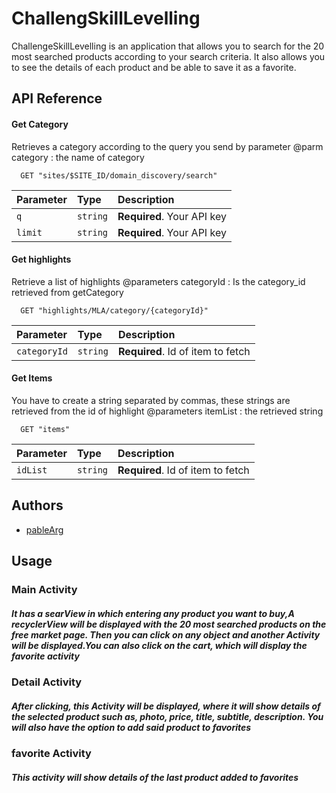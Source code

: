 
# ChallengSkillLevelling

ChallengeSkillLevelling is an application that allows you to search for the 20 most searched products according to your search criteria. It also allows you to see the details of each product and be able to save it as a favorite.


## API Reference

#### Get Category

Retrieves a category according to the query you send by parameter
@parm category : the name of category
```http
  GET "sites/$SITE_ID/domain_discovery/search"
```

| Parameter | Type     | Description                |
| :-------- | :------- | :------------------------- |
| `q` | `string` | **Required**. Your API key |
| `limit` | `string` | **Required**. Your API key |

#### Get highlights
Retrieve a list of highlights
@parameters categoryId : Is the category_id retrieved from getCategory
```http
  GET "highlights/MLA/category/{categoryId}"
```

| Parameter | Type     | Description                       |
| :-------- | :------- | :-------------------------------- |
| `categoryId`      | `string` | **Required**. Id of item to fetch |


#### Get Items
You have to create a string separated by commas, these strings are retrieved from the id of highlight
@parameters itemList : the retrieved string
```http
  GET "items"
```


| Parameter | Type     | Description                       |
| :-------- | :------- | :-------------------------------- |
| `idList`      | `string` | **Required**. Id of item to fetch |



## Authors

- [pableArg](https://www.github.com/pableArg)


## Usage

### Main Activity
##### It has a searView in which entering any product you want to buy,A recyclerView will be displayed with the 20 most searched products on the free market page. Then you can click on any object and another Activity will be displayed.You can also click on the cart, which will display the favorite activity


### Detail Activity
##### After clicking, this Activity will be displayed, where it will show details of the selected product such as, photo, price, title, subtitle, description. You will also have the option to add said product to favorites


### favorite Activity
##### This activity will show details of the last product added to favorites







